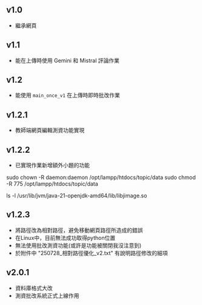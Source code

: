 ## v1.0
- 繼承網頁

## v1.1
- 能在上傳時使用 Gemini 和 Mistral 評論作業

## v1.2
- 能使用 `main_once_v1` 在上傳時即時批改作業

## v1.2.1
- 教師端網頁編輯測資功能實現

## v1.2.2
- 已實現作業新增額外小題的功能

sudo chown -R daemon:daemon /opt/lampp/htdocs/topic/data
sudo chmod -R 775 /opt/lampp/htdocs/topic/data

ls -l /usr/lib/jvm/java-21-openjdk-amd64/lib/libjimage.so

## v1.2.3
- 將路徑改為相對路徑，避免移動網頁路徑所造成的錯誤
- 在Linux中，目前無法成功取得python位置
- 無法使用批改測資功能(或許是功能被關閉我沒注意到)
- 於附件中 "250728_相對路徑優化_v2.txt" 有說明路徑修改的細項

## v2.0.1
- 資料庫格式大改
- 測資批改系統正式上線作用
